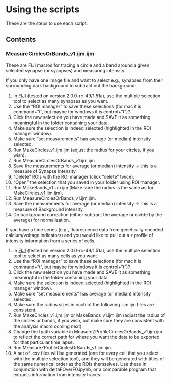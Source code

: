 # Using the scripts 

These are the steps to use each script.

## Contents

### MeasureCirclesOrBands_v1.ijm.ijm

These are FIJI macros for tracing a circle and a band around a given selected synapse (or syanpses) and measuring intensity.

If you only have one image file and want to select e.g., synapses from their surrounding dark background to subtract out the background:
1. In [FIJI](https://fiji.sc) (tested on version 2.0.0-rc-49/1.51a), use the multiple selection tool to select as many synapses as you want.
2. Use the “ROI manager” to save these selections (for mac it is command+“t”, but maybe for windows it is control+“t”)?
3. Click the new selection you have made and SAVE it as something meaningful in the folder containing your data.
4. Make sure the selection is indeed selected (highlighted in the ROI manager window).
5. Make sure “set measurements” has average (or median) intensity selected.
6. Run MakeCircles_v1.ijm.ijm (adjust the radius for your circles, if you wish).
7. Run MeasureCirclesOrBands_v1.ijm.ijm
8. Save the measurements for average (or median) intensity -> this is a measure of Synapse intensity.
9. “Delete” ROIs with the ROI manager (click “delete” twice).
10. “Open” the selection that you saved in your folder using ROI manager.
11. Run MakeBands_v1.ijm.ijm (Make sure the radius is the same as for MakeCircles_v1.ijm.ijm).
12. Run MeasureCirclesOrBands_v1.ijm.ijm. 
13. Save the measurements for average (or median) intensity -> this is a measure of Background intensity.
14. Do background correction (either subtract the average or divide by the average) for normalization.

If you have a time series (e.g., fluorescence data from genetically encoded calcium/voltage indicators) and you would like to pull out a z profile of intensity information from a series of cells.
1. In [FIJI](https://fiji.sc) (tested on version 2.0.0-rc-49/1.51a), use the multiple selection tool to select as many cells as you want.
2. Use the “ROI manager” to save these selections (for mac it is command+“t”, but maybe for windows it is control+“t”)?
3. Click the new selection you have made and SAVE it as something meaningful in the folder containing your data.
4. Make sure the selection is indeed selected (highlighted in the ROI manager window).
5. Make sure “set measurements” has average (or median) intensity selected.
6. Make sure the radius sizes in each of the following .ijm.ijm files are consistent.
6. Run MakeCircles_v1.ijm.ijm or MakeBands_v1.ijm.ijm (adjust the radius of the circles or bands, if you wish, but make sure they are consistent with the analysis macro coming next).
7. Change the fpath variable in MeasureZProfileCirclesOrBands_v1.ijm.ijm to reflect the correct path for where you want the data to be exported for that particular time lapse.
8. Run MeasureZProfileCirclesOrBands_v1.ijm.ijm.
9. A set of .csv files will be generated (one for every cell that you select with the multiple selection tool), and they will be generated with titles of the same numerical order as the ROIs themselves. Use these in conjunction with deltaFOverF0.ipynb, or a comparable program that extracts information from intensity traces.